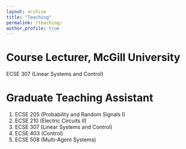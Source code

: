 ```yaml
---
layout: archive
title: "Teaching"
permalink: /teaching/
author_profile: true
---
```

Course Lecturer, McGill University
======
ECSE 307 (Linear Systems and Control)

Graduate Teaching Assistant
======
1. ECSE 205 (Probability and Random Signals I)
2. ECSE 210 (Electric Circuits II)
3. ECSE 307 (Linear Systems and Control)
4. ECSE 403 (Control)
5. ECSE 508 (Multi-Agent Systems)
